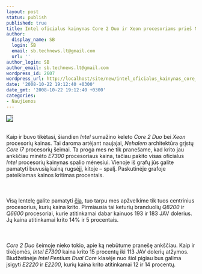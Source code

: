 ```yaml
---
layout: post
status: publish
published: true
title: Intel oficialus kainynas Core 2 Duo ir Xeon procesoriams prieš Nehalem pasirodymą
author:
  display_name: SB
  login: SB
  email: sb.technews.lt@gmail.com
  url: ''
author_login: SB
author_email: sb.technews.lt@gmail.com
wordpress_id: 2607
wordpress_url: http://localhost/site/new/intel_oficialus_kainynas_core_2_duo_ir_xeon_procesoriams_pries_nehalem_pasirodyma/
date: '2008-10-22 19:12:40 +0300'
date_gmt: '2008-10-22 19:12:40 +0300'
categories:
- Naujienos
---
```

<div class="imgright"><img src="http://tbn0.google.com/images?q=tbn:ocznrzgau0fEPM:http://www.sharkyextreme.com/img/2007/01/core2_quad/chip.jpg" border="1"></div>
<p><br>Kaip ir buvo tikėtasi, šiandien <i>Intel</i> sumažino keleto <i>Core 2 Duo</i> bei <i>Xeon</i> procesorių kainas. Tai daroma artėjant naujajai, <i>Nehalem</i> architektūra grįstų <i>Core i7</i> procesorių šeimai. Ta proga mes ne tik pranešame, kad krito jau ankščiau minėto <i>E7300</i> procesoriaus kaina, tačiau pakito visas oficialus <i>Intel</i> procesorių kainynas spalio mėnesiui. Vienoje iš grafų jūs galite pamatyti buvusią kainą rugsėjį, kitoje – spalį. Paskutinėje grafoje pateikiamas kainos kritimas procentais.<br />
<br><br />
<br>Visą lentelę galite pamatyti <a class="ns" href="http://technews.lt/upl/Failai/intel1.png">čia</a>, tuo tarpu mes apžvelkime tik tuos centrinius procesorius, kurių kaina krito. Pirmiausia tai keturių branduolių <i>Q8200</i> ir <i>Q6600</i> procesoriai, kurie atitinkamai dabar kainuos 193 ir 183 JAV dolerius. Jų kaina atitinkamai krito 14% ir 5 procentais.<br />
<br><br />
<br><i>Core 2 Duo</i> šeimoje nieko tokio, apie ką nebūtume pranešę ankščiau. Kaip ir tikėjomės, <i>Intel E7300</i> kaina krito 15 procentų iki 113 JAV dolerių atžymos. Biudžetinėje <i>Intel Pentium Dual Core</i> klasėje nuo šiol pigiau bus galima įsigyti <i>E2220</i> ir <i>E2200</i>, kurių kaina krito atitinkamai 12 ir 14 procentų.<br />
<br><br />
<br><br />
<br></p>
